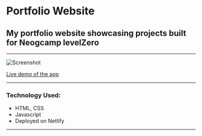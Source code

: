 # Portfolio Website

## My portfolio website showcasing projects built for Neogcamp levelZero

<hr/>

![Screenshot](https://github.com/madhvsvdan/mark03/blob/main/03.png?raw=true)

[Live demo of the app](https://madhusudan.netlify.app/index.html)

<hr/>

### Technology Used:
- HTML, CSS
- Javascript
- Deployed on Netlify

<hr/>
